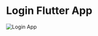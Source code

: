# Login Flutter App

<img src="https://github.com/user-attachments/assets/1c5a2aaa-edc9-432b-955a-e943edbdfe00" title="Login App">
